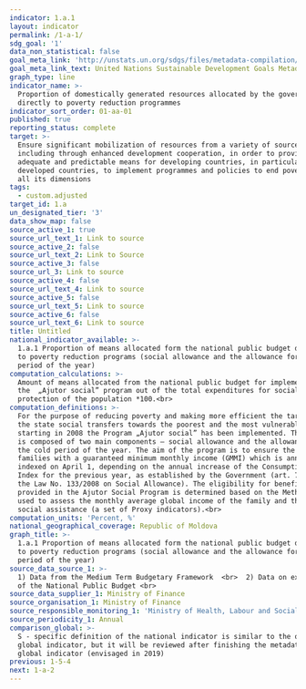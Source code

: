 ```yaml
---
indicator: 1.a.1
layout: indicator
permalink: /1-a-1/
sdg_goal: '1'
data_non_statistical: false
goal_meta_link: 'http://unstats.un.org/sdgs/files/metadata-compilation/Metadata-Goal-1.pdf'
goal_meta_link_text: United Nations Sustainable Development Goals Metadata (pdf 894kB)
graph_type: line
indicator_name: >-
  Proportion of domestically generated resources allocated by the government
  directly to poverty reduction programmes
indicator_sort_order: 01-aa-01
published: true
reporting_status: complete
target: >-
  Ensure significant mobilization of resources from a variety of sources,
  including through enhanced development cooperation, in order to provide
  adequate and predictable means for developing countries, in particular least
  developed countries, to implement programmes and policies to end poverty in
  all its dimensions
tags:
  - custom.adjusted
target_id: 1.a
un_designated_tier: '3'
data_show_map: false
source_active_1: true
source_url_text_1: Link to source
source_active_2: false
source_url_text_2: Link to Source
source_active_3: false
source_url_3: Link to source
source_active_4: false
source_url_text_4: Link to source
source_active_5: false
source_url_text_5: Link to source
source_active_6: false
source_url_text_6: Link to source
title: Untitled
national_indicator_available: >-
  1.a.1 Proportion of means allocated form the national public budget directly
  to poverty reduction programs (social allowance and the allowance for the cold
  period of the year)
computation_calculations: >-
  Amount of means allocated from the national public budget for implementing
  the  „Ajutor social” program out of the total expenditures for social
  protection of the population *100.<br>
computation_definitions: >-
  For the purpose of reducing poverty and making more efficient the targeting of
  the state social transfers towards the poorest and the most vulnerable,
  starting in 2008 the Program „Ajutor social” has been implemented. The Program
  is composed of two main components – social allowance and the allowance for
  the cold period of the year. The aim of the program is to ensure the poor
  families with a guaranteed minimum monthly income (GMMI) which is annually
  indexed on April 1, depending on the annual increase of the Consumption Price
  Index for the previous year, as established by the Government (art. 7 (3) of
  the Law No. 133/2008 on Social Allowance). The eligibility for benefits
  provided in the Ajutor Social Program is determined based on the Methodology
  used to assess the monthly average global income of the family and the need of
  social assistance (a set of Proxy indicators).<br>
computation_units: 'Percent, %'
national_geographical_coverage: Republic of Moldova
graph_title: >-
  1.a.1 Proportion of means allocated form the national public budget directly
  to poverty reduction programs (social allowance and the allowance for the cold
  period of the year) 
source_data_source_1: >-
  1) Data from the Medium Term Budgetary Framework  <br>  2) Data on execution
  of the National Public Budget <br> 
source_data_supplier_1: Ministry of Finance
source_organisation_1: Ministry of Finance
source_responsible_monitoring_1: 'Ministry of Health, Labour and Social Protection'
source_periodicity_1: Annual
comparison_global: >-
  S - specific definition of the national indicator is similar to the one of the
  global indicator, but it will be reviewed after finishing the metadata for the
  global indicator (envisaged in 2019)
previous: 1-5-4
next: 1-a-2
---
```

